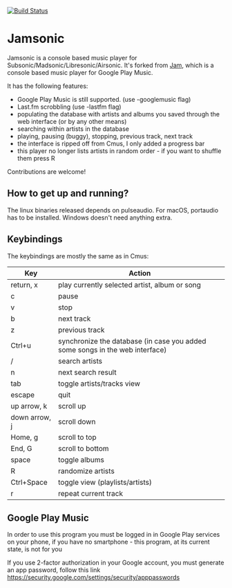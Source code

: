 [![Build Status](https://travis-ci.org/TcM1911/jamsonic.svg?branch=master)](https://travis-ci.org/TcM1911/jamsonic)
# Jamsonic

Jamsonic is a console based music player for Subsonic/Madsonic/Libresonic/Airsonic.
It's forked from [Jam](https://github.com/budkin/jam), which is a console based
music player for Google Play Music.

It has the following features:

- Google Play Music is still supported. (use -googlemusic flag)
- Last.fm scrobbling (use -lastfm flag)
- populating the database with artists and albums you saved through the
  web interface (or by any other means)
- searching within artists in the database
- playing, pausing (buggy), stopping, previous track, next track
- the interface is ripped off from Cmus, I only added a progress bar
- this player no longer lists artists in random order - if you want to shuffle
  them press R

Contributions are welcome!

## How to get up and running?

The linux binaries released depends on pulseaudio. For macOS, portaudio has to be installed. Windows doesn't need anything extra.

## Keybindings

The keybindings are mostly the same as in Cmus:

| Key           | Action                                                                       |
|---------------|------------------------------------------------------------------------------|
| return, x     | play currently selected artist, album or song                                |
| c             | pause                                                                        |
| v             | stop                                                                         |
| b             | next track                                                                   |
| z             | previous track                                                               |
| Ctrl+u        | synchronize the database (in case you added some songs in the web interface) |
| /             | search artists                                                               |
| n             | next search result                                                           |
| tab           | toggle artists/tracks view                                                   |
| escape        | quit                                                                         |
| up arrow, k   | scroll up                                                                    |
| down arrow, j | scroll down                                                                  |
| Home, g       | scroll to top                                                                |
| End, G        | scroll to bottom                                                             |
| space         | toggle albums                                                                |
| R             | randomize artists                                                            |
| Ctrl+Space    | toggle view (playlists/artists)                                              |
| r             | repeat current track                                                         |

## Google Play Music

In order to use this program you must be logged in in Google Play services on
your phone, if you have no smartphone - this program, at its current state,
is not for you

If you use 2-factor authorization in your Google account, you must
generate an app password, follow this link 
https://security.google.com/settings/security/apppasswords
